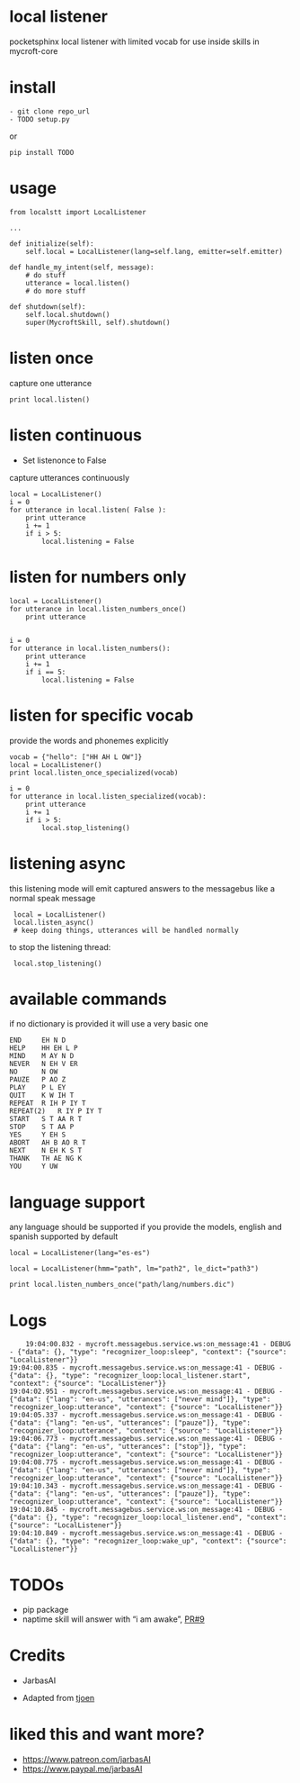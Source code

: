# local listener

pocketsphinx local listener with limited vocab for use inside skills in mycroft-core



# install

    - git clone repo_url
    - TODO setup.py
or

    pip install TODO


# usage

    from localstt import LocalListener

    ...

    def initialize(self):
        self.local = LocalListener(lang=self.lang, emitter=self.emitter)

    def handle_my_intent(self, message):
        # do stuff
        utterance = local.listen()
        # do more stuff

    def shutdown(self):
        self.local.shutdown()
        super(MycroftSkill, self).shutdown()


# listen once

capture one utterance

    print local.listen()

# listen continuous 
- Set listenonce to False

capture utterances continuously

    local = LocalListener()
    i = 0
    for utterance in local.listen( False ):
        print utterance
        i += 1
        if i > 5:
            local.listening = False

# listen for numbers only


    local = LocalListener()
    for utterance in local.listen_numbers_once()
        print utterance
        
         
    i = 0
    for utterance in local.listen_numbers():
        print utterance
        i += 1
        if i == 5:
            local.listening = False

# listen for specific vocab 

provide the words and phonemes explicitly


    vocab = {"hello": ["HH AH L OW"]}
    local = LocalListener()
    print local.listen_once_specialized(vocab)

    i = 0
    for utterance in local.listen_specialized(vocab):
        print utterance
        i += 1
        if i > 5:
            local.stop_listening()

# listening async 

this listening mode will emit captured answers to the messagebus like a normal
 speak message

     local = LocalListener()
     local.listen_async()
     # keep doing things, utterances will be handled normally
 
 to stop the listening thread:
 
     local.stop_listening()    


# available commands

if no dictionary is provided it will use a very basic one

    END		EH N D
    HELP	HH EH L P
    MIND	M AY N D
    NEVER	N EH V ER
    NO		N OW
    PAUZE	P AO Z
    PLAY	P L EY
    QUIT	K W IH T
    REPEAT	R IH P IY T
    REPEAT(2)	R IY P IY T
    START	S T AA R T
    STOP	S T AA P
    YES		Y EH S
    ABORT	AH B AO R T
    NEXT	N EH K S T
    THANK	TH AE NG K
    YOU		Y UW


# language support


any language should be supported if you provide the models, english and spanish supported by default


    local = LocalListener(lang="es-es")

    local = LocalListener(hmm="path", lm="path2", le_dict="path3")

    print local.listen_numbers_once("path/lang/numbers.dic")


# Logs

        19:04:00.832 - mycroft.messagebus.service.ws:on_message:41 - DEBUG - {"data": {}, "type": "recognizer_loop:sleep", "context": {"source": "LocalListener"}}
    19:04:00.835 - mycroft.messagebus.service.ws:on_message:41 - DEBUG - {"data": {}, "type": "recognizer_loop:local_listener.start", "context": {"source": "LocalListener"}}
    19:04:02.951 - mycroft.messagebus.service.ws:on_message:41 - DEBUG - {"data": {"lang": "en-us", "utterances": ["never mind"]}, "type": "recognizer_loop:utterance", "context": {"source": "LocalListener"}}
    19:04:05.337 - mycroft.messagebus.service.ws:on_message:41 - DEBUG - {"data": {"lang": "en-us", "utterances": ["pauze"]}, "type": "recognizer_loop:utterance", "context": {"source": "LocalListener"}}
    19:04:06.773 - mycroft.messagebus.service.ws:on_message:41 - DEBUG - {"data": {"lang": "en-us", "utterances": ["stop"]}, "type": "recognizer_loop:utterance", "context": {"source": "LocalListener"}}
    19:04:08.775 - mycroft.messagebus.service.ws:on_message:41 - DEBUG - {"data": {"lang": "en-us", "utterances": ["never mind"]}, "type": "recognizer_loop:utterance", "context": {"source": "LocalListener"}}
    19:04:10.343 - mycroft.messagebus.service.ws:on_message:41 - DEBUG - {"data": {"lang": "en-us", "utterances": ["pauze"]}, "type": "recognizer_loop:utterance", "context": {"source": "LocalListener"}}
    19:04:10.845 - mycroft.messagebus.service.ws:on_message:41 - DEBUG - {"data": {}, "type": "recognizer_loop:local_listener.end", "context": {"source": "LocalListener"}}
    19:04:10.849 - mycroft.messagebus.service.ws:on_message:41 - DEBUG - {"data": {}, "type": "recognizer_loop:wake_up", "context": {"source": "LocalListener"}}

# TODOs

- pip package
- naptime skill will answer with “i am awake”, [PR#9](https://github.com/MycroftAI/skill-naptime/pull/9)


# Credits

- JarbasAI

- Adapted from [tjoen](https://github.com/tjoen/local-stt-test)

# liked this and want more?

- https://www.patreon.com/jarbasAI
- https://www.paypal.me/jarbasAI
